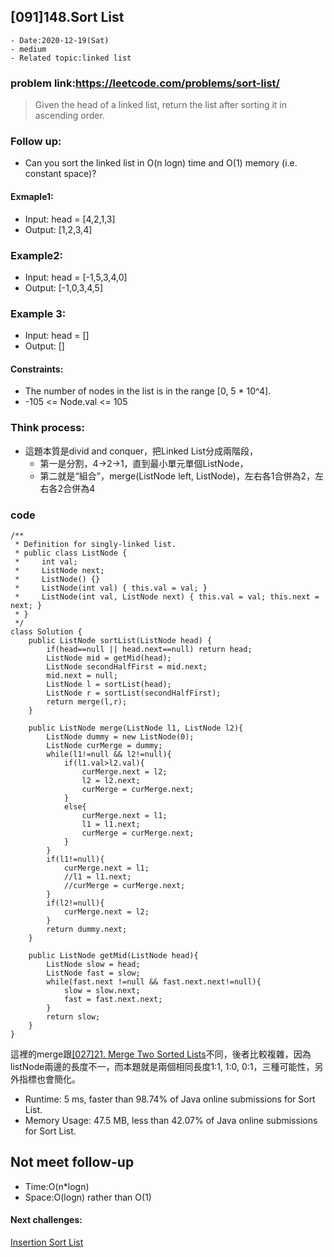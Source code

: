 
## [091]148.Sort List


```
- Date:2020-12-19(Sat)
- medium
- Related topic:linked list
```


### problem link:https://leetcode.com/problems/sort-list/

>Given the head of a linked list, return the list after sorting it in ascending order.

### Follow up:
- Can you sort the linked list in O(n logn) time and O(1) memory (i.e. constant space)?

#### Exmaple1:
- Input: head = [4,2,1,3]
- Output: [1,2,3,4]

### Example2:
- Input: head = [-1,5,3,4,0]
- Output: [-1,0,3,4,5]

### Example 3:
- Input: head = []
- Output: []

####  Constraints:
- The number of nodes in the list is in the range [0, 5 * 10^4].
- -105 <= Node.val <= 105


### Think process:
- 這題本質是divid and conquer，把Linked List分成兩階段，
    - 第一是分割，4->2->1，直到最小單元單個ListNode，
    - 第二就是“組合”，merge(ListNode left, ListNode)，左右各1合併為2，左右各2合併為4
    
### code



```java{.line-numbers}
/**
 * Definition for singly-linked list.
 * public class ListNode {
 *     int val;
 *     ListNode next;
 *     ListNode() {}
 *     ListNode(int val) { this.val = val; }
 *     ListNode(int val, ListNode next) { this.val = val; this.next = next; }
 * }
 */
class Solution {
    public ListNode sortList(ListNode head) {
        if(head==null || head.next==null) return head;
        ListNode mid = getMid(head);
        ListNode secondHalfFirst = mid.next;
        mid.next = null;
        ListNode l = sortList(head);
        ListNode r = sortList(secondHalfFirst);
        return merge(l,r);
    }
    
    public ListNode merge(ListNode l1, ListNode l2){
        ListNode dummy = new ListNode(0);
        ListNode curMerge = dummy;
        while(l1!=null && l2!=null){
            if(l1.val>l2.val){
                curMerge.next = l2;
                l2 = l2.next;
                curMerge = curMerge.next;
            }
            else{
                curMerge.next = l1;
                l1 = l1.next;
                curMerge = curMerge.next;
            }
        }
        if(l1!=null){
            curMerge.next = l1;
            //l1 = l1.next;
            //curMerge = curMerge.next;
        }
        if(l2!=null){
            curMerge.next = l2;
        }
        return dummy.next;
    }
    
    public ListNode getMid(ListNode head){
        ListNode slow = head;
        ListNode fast = slow;
        while(fast.next !=null && fast.next.next!=null){
            slow = slow.next;
            fast = fast.next.next;
        }
        return slow;
    }
}
```

這裡的merge跟[[027]21. Merge Two Sorted Lists](https://github.com/YenKang/Leetcode/blob/master/%5B027%5D21.%20Merge%20Two%20Sorted%20Lists.md)不同，後者比較複雜，因為listNode兩邊的長度不一，而本題就是兩個相同長度1:1, 1:0, 0:1，三種可能性，另外指標也會簡化。

- Runtime: 5 ms, faster than 98.74% of Java online submissions for Sort List.
- Memory Usage: 47.5 MB, less than 42.07% of Java online submissions for Sort List.

## Not meet follow-up
- Time:O(n*logn)
- Space:O(logn) rather than O(1)


#### Next challenges:
[Insertion Sort List](https://leetcode.com/problems/insertion-sort-list/)